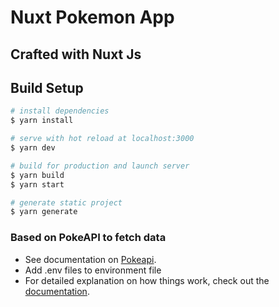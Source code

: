 # Nuxt Pokemon App

## Crafted with Nuxt Js

## Build Setup

```bash
# install dependencies
$ yarn install

# serve with hot reload at localhost:3000
$ yarn dev

# build for production and launch server
$ yarn build
$ yarn start

# generate static project
$ yarn generate
```

### Based on PokeAPI to fetch data
- See documentation on [Pokeapi](https://pokeapi.co/docs/v2).
- Add .env files to environment file
- For detailed explanation on how things work, check out the [documentation](https://nuxtjs.org).

